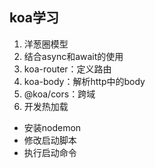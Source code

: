 ## koa学习
1. 洋葱圈模型
2. 结合async和await的使用
3. koa-router：定义路由
4. koa-body：解析http中的body
5. @koa/cors：跨域
6. 开发热加载
  * 安装nodemon
  * 修改启动脚本
  * 执行启动命令
